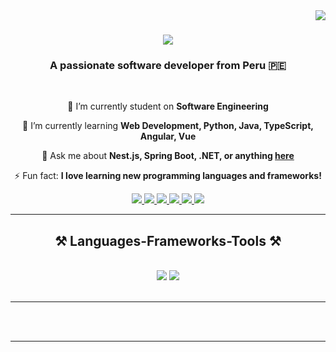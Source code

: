 <img align="right" src="https://visitor-badge.laobi.icu/badge?page_id=angelpro17.angelpro17" />

<h1 align="center">
    <img src="https://readme-typing-svg.herokuapp.com/?font=Righteous&size=35&center=true&vCenter=true&width=500&height=70&duration=4000&lines=Hi+There!+👋;+I'm+Luis+Angel+Anampa!;" />
</h1>

<h3 align="center">A passionate software developer from Peru 🇵🇪</h3>

<br/>

<div align="center">
 
 🔭 I’m currently student on **Software Engineering**
 
 🌱 I’m currently learning **Web Development, Python, Java, TypeScript, Angular, Vue**

💬 Ask me about **Nest.js, Spring Boot, .NET, or anything [here](https://github.com/angelpro17/angelpro17/issues)**

⚡ Fun fact: **I love learning new programming languages and frameworks!**

 </div>
 
<div align="center"> 
  <a href="mailto:anampalavadoluisangel@gmail.com">
    <img src="https://img.shields.io/badge/Gmail-333333?style=for-the-badge&logo=gmail&logoColor=red" />
  </a>
  <a href="https://linkedin.com/in/luis-angel-anampa-lavado-a45345295" target="_blank">
    <img src="https://img.shields.io/badge/LinkedIn-0077B5?style=for-the-badge&logo=linkedin&logoColor=white" target="_blank" />
  </a>
  <a href="https://x.com/AnampaLavado" target="_blank">
     <img src="https://img.shields.io/badge/Twitter-1DA1F2?style=for-the-badge&logo=twitter&logoColor=white" target="_blank" />
  </a>
  <a href="https://www.instagram.com/angel_anampa_/?hl=es" target="_blank">
     <img src="https://img.shields.io/badge/Instagram-E4405F?style=for-the-badge&logo=instagram&logoColor=white" target="_blank" />
  </a>
  <a href="https://github.com/angelpro17" target="_blank">
     <img src="https://img.shields.io/badge/GitHub-333333?style=for-the-badge&logo=github&logoColor=white" target="_blank" />
  </a>
  <a href="https://github.com/angelpro17?tab=repositories" target="_blank">
     <img src="https://img.shields.io/badge/Portfolio-FF5722?style=for-the-badge&logo=todoist&logoColor=white" target="_blank" />
  </a>
</div>

<hr/>
 
<h2 align="center">⚒️ Languages-Frameworks-Tools ⚒️</h2>
<br/>
<div align="center">
    <img src="https://skillicons.dev/icons?i=react,bootstrap,mui,html,css,vscode,github,figma,tailwind,git,r" />
    <img src="https://skillicons.dev/icons?i=nodejs,python,javascript,typescript,express,firebase,mongodb,c,java,nextjs,mysql,flask" /><br>
</div>

<br/>
<hr/>


<br/><br/>

<hr/>


